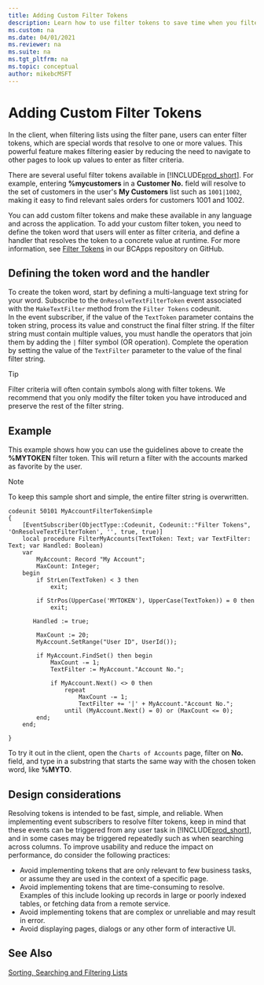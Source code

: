 ```yaml
---
title: Adding Custom Filter Tokens
description: Learn how to use filter tokens to save time when you filter data in lists.
ms.custom: na
ms.date: 04/01/2021
ms.reviewer: na
ms.suite: na
ms.tgt_pltfrm: na
ms.topic: conceptual
author: mikebcMSFT
---
```


# Adding Custom Filter Tokens

In the client, when filtering lists using the filter pane, users can enter filter tokens, which are special words that resolve to one or more values. This powerful feature makes filtering easier by reducing the need to navigate to other pages to look up values to enter as filter criteria.

There are several useful filter tokens available in [!INCLUDE[prod_short](../developer/includes/prod_short.md)]. For example, entering **%mycustomers** in a **Customer No.** field will resolve to the set of customers in the user's **My Customers** list such as `1001|1002`, making it easy to find relevant sales orders for customers 1001 and 1002.

You can add custom filter tokens and make these available in any language and across the application. To add your custom filter token, you need to define the token word that users will enter as filter criteria, and define a handler that resolves the token to a concrete value at runtime. For more information, see [Filter Tokens](https://github.com/microsoft/BCApps/tree/main/src/System%20Application/App/Filter%20Tokens) in our BCApps repository on GitHub.

## Defining the token word and the handler

To create the token word, start by defining a multi-language text string for your word. Subscribe to the `OnResolveTextFilterToken` event associated with the `MakeTextFilter` method from the `Filter Tokens` codeunit.  
In the event subscriber, if the value of the `TextToken` parameter contains the token string, process its value and construct the final filter string. If the filter string must contain multiple values, you must handle the operators that join them by adding the `|` filter symbol (OR operation). Complete the operation by setting the value of the `TextFilter` parameter to the value of the final filter string.

> [!TIP]  
> Filter criteria will often contain symbols along with filter tokens. We recommend that you only modify the filter token you have introduced and preserve the rest of the filter string.

## Example

This example shows how you can use the guidelines above to create the **%MYTOKEN** filter token. This will return a filter with the accounts marked as favorite by the user.

> [!NOTE]  
> To keep this sample short and simple, the entire filter string is overwritten.

```AL
codeunit 50101 MyAccountFilterTokenSimple
{
    [EventSubscriber(ObjectType::Codeunit, Codeunit::"Filter Tokens", 'OnResolveTextFilterToken', '', true, true)]
    local procedure FilterMyAccounts(TextToken: Text; var TextFilter: Text; var Handled: Boolean)
    var
        MyAccount: Record "My Account";
        MaxCount: Integer;
    begin
        if StrLen(TextToken) < 3 then
            exit;

        if StrPos(UpperCase('MYTOKEN'), UpperCase(TextToken)) = 0 then
            exit;

       Handled := true;

        MaxCount := 20;
        MyAccount.SetRange("User ID", UserId());

        if MyAccount.FindSet() then begin
            MaxCount -= 1;
            TextFilter := MyAccount."Account No.";

            if MyAccount.Next() <> 0 then
                repeat
                    MaxCount -= 1;
                    TextFilter += '|' + MyAccount."Account No.";
                until (MyAccount.Next() = 0) or (MaxCount <= 0);
        end;
    end;

}
```
To try it out in the client, open the `Charts of Accounts` page, filter on **No.** field, and type in a substring that starts the same way with the chosen token word, like **%MYTO**.

<!--
## Filter token example
This example extends the application with a new token word "%mysalesperson" representing my salesperson code as defined in the user table.
-->

## Design considerations

Resolving tokens is intended to be fast, simple, and reliable. When implementing event subscribers to resolve filter tokens, keep in mind that these events can be triggered from any user task in [!INCLUDE[prod_short](../developer/includes/prod_short.md)], and in some cases may be triggered repeatedly such as when searching across columns. To improve usability and reduce the impact on performance, do consider the following practices:

 - Avoid implementing tokens that are only relevant to few business tasks, or assume they are used in the context of a specific page.
 - Avoid implementing tokens that are time-consuming to resolve. Examples of this include looking up records in large or poorly indexed tables, or fetching data from a remote service.
 - Avoid implementing tokens that are complex or unreliable and may result in error.
 - Avoid displaying pages, dialogs or any other form of interactive UI.


## See Also

[Sorting, Searching and Filtering Lists](/dynamics365/business-central/ui-enter-criteria-filters)
